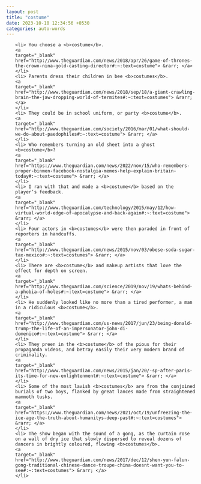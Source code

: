```yaml
---
layout: post
title: "costume"
date: 2023-10-10 12:34:56 +0530
categories: auto-words
---
```

<ol>

    <li> You choose a <b>costume</b>.
    <a 
    target="_blank" 
    href="http://www.theguardian.com/news/2018/apr/26/game-of-thrones-the-crown-nina-gold-casting-director#:~:text=costume"> &rarr; </a>
    </li>
    <li> Parents dress their children in bee <b>costumes</b>.
    <a 
    target="_blank" 
    href="http://www.theguardian.com/news/2018/sep/18/a-giant-crawling-brain-the-jaw-dropping-world-of-termites#:~:text=costumes"> &rarr; </a>
    </li>
    <li> They could be in school uniform, or party <b>costume</b>.
    <a 
    target="_blank" 
    href="http://www.theguardian.com/society/2016/mar/01/what-should-we-do-about-paedophiles#:~:text=costume"> &rarr; </a>
    </li>
    <li> Who remembers turning an old sheet into a ghost <b>costume</b>?
    <a 
    target="_blank" 
    href="https://www.theguardian.com/news/2022/nov/15/who-remembers-proper-binmen-facebook-nostalgia-memes-help-explain-britain-today#:~:text=costume"> &rarr; </a>
    </li>
    <li> I ran with that and made a <b>costume</b> based on the player’s feedback.
    <a 
    target="_blank" 
    href="http://www.theguardian.com/technology/2015/may/12/how-virtual-world-edge-of-apocalypse-and-back-again#:~:text=costume"> &rarr; </a>
    </li>
    <li> Four actors in <b>costumes</b> were then paraded in front of reporters in handcuffs.
    <a 
    target="_blank" 
    href="http://www.theguardian.com/news/2015/nov/03/obese-soda-sugar-tax-mexico#:~:text=costumes"> &rarr; </a>
    </li>
    <li> There are <b>costume</b> and makeup artists that love the effect for depth on screen.
    <a 
    target="_blank" 
    href="http://www.theguardian.com/science/2019/nov/19/whats-behind-a-phobia-of-holes#:~:text=costume"> &rarr; </a>
    </li>
    <li> He suddenly looked like no more than a tired performer, a man in a ridiculous <b>costume</b>.
    <a 
    target="_blank" 
    href="http://www.theguardian.com/us-news/2017/jun/23/being-donald-trump-the-life-of-an-impersonator-john-di-domenico#:~:text=costume"> &rarr; </a>
    </li>
    <li> They preen in the <b>costume</b> of the pious for their propaganda videos, and betray easily their very modern brand of criminality.
    <a 
    target="_blank" 
    href="http://www.theguardian.com/news/2015/jan/20/-sp-after-paris-its-time-for-new-enlightenment#:~:text=costume"> &rarr; </a>
    </li>
    <li> Some of the most lavish <b>costumes</b> are from the conjoined burials of two boys, flanked by great lances made from straightened mammoth tusks.
    <a 
    target="_blank" 
    href="https://www.theguardian.com/news/2021/oct/19/unfreezing-the-ice-age-the-truth-about-humanitys-deep-past#:~:text=costumes"> &rarr; </a>
    </li>
    <li> The show began with the sound of a gong, as the curtain rose on a wall of dry ice that slowly dispersed to reveal dozens of dancers in brightly coloured, flowing <b>costumes</b>.
    <a 
    target="_blank" 
    href="http://www.theguardian.com/news/2017/dec/12/shen-yun-falun-gong-traditional-chinese-dance-troupe-china-doesnt-want-you-to-see#:~:text=costumes"> &rarr; </a>
    </li>